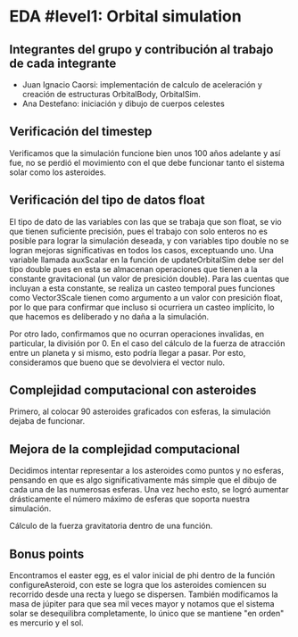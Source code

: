 # EDA #level1: Orbital simulation

## Integrantes del grupo y contribución al trabajo de cada integrante

* Juan Ignacio Caorsi: implementación de calculo de aceleración y creación de estructuras OrbitalBody, OrbitalSim.
* Ana Destefano: iniciación y dibujo de cuerpos celestes

## Verificación del timestep

Verificamos que la simulación funcione bien unos 100 años adelante y así fue, no se perdió el movimiento con el que debe funcionar tanto el sistema solar como los asteroides.

## Verificación del tipo de datos float

El tipo de dato de las variables con las que se trabaja que son float, se vio que tienen suficiente precisión, pues el trabajo con solo enteros no es 
posible para lograr la simulación deseada, y con variables tipo double no se logran mejoras significativas en todos los casos, exceptuando uno. 
Una variable llamada auxScalar en la función de updateOrbitalSim debe ser del tipo double pues 
en esta se almacenan operaciones que tienen a la constante gravitacional (un valor de presición double). Para las cuentas que incluyan a esta constante,
se realiza un casteo temporal pues funciones como Vector3Scale tienen como argumento a un valor con presición float, por lo que para confirmar que incluso si
ocurriera un casteo implícito, lo que hacemos es deliberado y no daña a la simulación.

Por otro lado, confirmamos que no ocurran operaciones invalidas, en particular, la división por 0. En el caso del cálculo de la fuerza de atracción entre un planeta y si mismo, esto podría llegar a pasar. 
Por esto, consideramos que  bueno que se devolviera el vector nulo. 

## Complejidad computacional con asteroides

Primero, al colocar 90 asteroides graficados con esferas, la simulación dejaba de funcionar.

## Mejora de la complejidad computacional

Decidimos intentar representar a los asteroides como puntos y no esferas, pensando en que es algo 
significativamente más simple que el dibujo de cada una de las numerosas esferas. Una vez hecho esto,
se logró aumentar drásticamente el número máximo de esferas que soporta nuestra simulación.

Cálculo de la fuerza gravitatoria dentro de una función.

## Bonus points

Encontramos el easter egg, es el valor inicial de phi dentro de la función configureAsteroid, con este se logra que los asteroides comiencen su recorrido desde una recta y luego se dispersen. 
También modificamos la masa de júpiter para que sea mil veces mayor y notamos que el sistema solar se desequilibra completamente, lo único que se mantiene "en orden" es mercurio y el sol.

